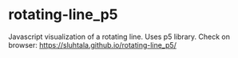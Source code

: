 # rotating-line_p5
Javascript visualization of a rotating line. Uses p5 library.
Check on browser: https://sluhtala.github.io/rotating-line_p5/
